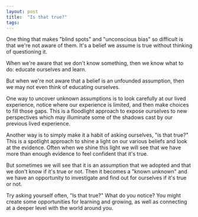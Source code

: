 ```yaml
---
layout: post
title:  "Is that true?"
tags: 
---
```


One thing that makes "blind spots" and "unconscious bias" so difficult is that we're not aware of them. It's a belief we assume is true without thinking of questioning it.

When we're aware that we don't know something, then we know what to do: educate ourselves and learn.

But when we're not aware that a belief is an unfounded assumption, then we may not even think of educating ourselves.

One way to uncover unknown assumptions is to look carefully at our lived experience, notice where our experience is limited, and then make choices to fill those gaps. This is a floodlight approach to expose ourselves to new perspectives which may illuminate some of the shadows cast by our previous lived experience.

Another way is to simply make it a habit of asking ourselves, "is that true?" This is a spotlight approach to shine a light on our various beliefs and look at the evidence. Often when we shine this light we will see that we have more than enough evidence to feel confident that it's true.

But sometimes we will see that it is an assumption that we adopted and that we don't know if it's true or not. Then it becomes a "known unknown" and we have an opportunity to investigate and find out for ourselves if it's true or not.

Try asking yourself often, "Is that true?" What do you notice? You might create some opportunities for learning and growing, as well as connecting at a deeper level with the world around you.